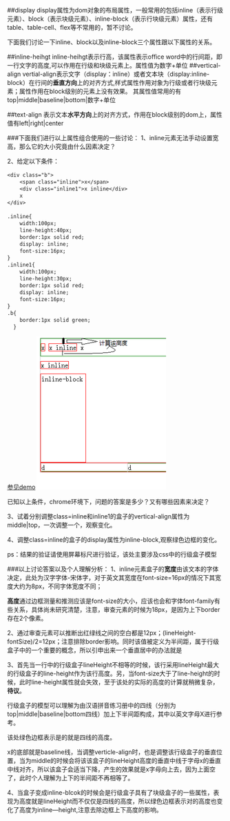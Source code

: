 ##display
display属性为dom对象的布局属性，一般常用的包括inline（表示行级元素）、block（表示块级元素）、inline-block（表示行块级元素）属性，还有table、table-cell、flex等不常用的，暂不讨论。

下面我们讨论一下inline、block以及inline-block三个属性跟以下属性的关系。

##inline-heihgt
inline-heihgt表示行高，该属性表示office word中的行间距，即一行文字的高度,可以作用在行级和块级元素上。属性值为数字+单位
##vertical-align
vertial-align表示文字（display：inline）或者文本块（display:inline-block）在行间的**垂直方向**上的对齐方式,样式属性作用对象为行级或者行块级元素；属性作用在block级别的元素上没有效果。
其属性值常用的有top|middle|baseline|bottom|数字+单位

##text-align
表示文本**水平方向**上的对齐方式，作用在block级别的dom上，属性值有left|right|center

###下面我们进行以上属性组合使用的一些讨论：
1、inline元素无法手动设置宽高，那么它的大小究竟由什么因素决定？

2、给定以下条件：

	<div class="b">
		<span class="inline">x</span>
		<div class="inline1">x inline</div>
		x
	</div>

	.inline{
		width:100px;
		line-height:40px;
		border:1px solid red; 
		display: inline; 
		font-size:16px;
	}
	.inline1{
		width:100px;
		line-height:30px;
		border:1px solid red; 
		display: inline; 
		font-size:16px;
	}
	.b{
		border:1px solid green;
	  }


[参见demo](http://codepen.io/ynchuan/pen/zveMNO)
![](../images/inline.png)

已知以上条件，chrome环境下，问题的答案是多少？又有哪些因素来决定？

3、试着分别调整class=inline和inline1的盒子的vertical-align属性为middle|top，一次调整一个，观察变化。

4、调整class=inline的盒子的display属性为inline-block,观察绿色边框的变化。

ps：结果的验证请使用屏幕标尺进行验证，该处主要涉及css中的行级盒子模型

###以上讨论答案以及个人理解分析：
1、inline元素盒子的**宽度**由该文本的字体决定，此处为汉字字体-宋体字，对于英文其宽度在font-size=16px的情况下其宽度大约为8px，不同字体宽度不同；

**高度**通过边框测量和推测应该是font-size的大小，应该也会和字体font-family有些关系，具体尚未研究清楚，注意，审查元素的时候为18px，是因为上下border存在2个像素。

2、通过审查元素可以推断出红绿线之间的空白都是12px；(lineHeight-fontSize)/2=12px；注意排除border影响。同时该值被定义为半间距，属于行级盒子中的一个重要的概念，所以引申出来一个垂直居中的办法就是

3、首先当一行中的行级盒子lineHeight不相等的时候，该行采用lineHeight最大的行级盒子的line-height作为该行高度。另，当font-size大于了line-height的时候，此时line-height属性就会失效，至于该处的实际的高度的计算就稍微复杂，**待议**。

行级盒子的模型可以理解为由汉语拼音练习册中的四线（分别为top|middle|baseline|bottom四线）加上下半间距构成，其中以英文字母X进行参考。

该处绿色边框表示是的就是四线的高度。

x的底部就是baseline线，当调整verticle-align时，也是调整该行级盒子的垂直位置，当为middle的时候会将该该盒子的lineHeight高度的垂直中线于字母x的垂直中线对齐，所以该盒子会适当下降，产生的效果就是x字母向上去，因为上面空了，此时个人理解为上下的半间距不再相等了。

4、当盒子变成inline-blcok的时候会是行级盒子具有了块级盒子的一些属性，表现为高度就是lineHeight而不仅仅是四线的高度，所以绿色边框表示对的高度也变化了高度为inline—height,注意去除边框上下高度的影响。